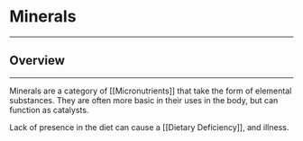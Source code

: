 # Minerals
___
## Overview
---
Minerals are a category of [[Micronutrients]] that take the form of elemental substances. They are often more basic in their uses in the body, but can function as catalysts.

Lack of presence in the diet can cause a [[Dietary Deficiency]], and illness.